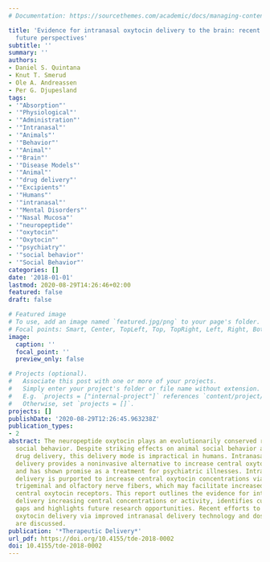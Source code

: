 ```yaml
---
# Documentation: https://sourcethemes.com/academic/docs/managing-content/

title: 'Evidence for intranasal oxytocin delivery to the brain: recent advances and
  future perspectives'
subtitle: ''
summary: ''
authors:
- Daniel S. Quintana
- Knut T. Smerud
- Ole A. Andreassen
- Per G. Djupesland
tags:
- '"Absorption"'
- '"Physiological"'
- '"Administration"'
- '"Intranasal"'
- '"Animals"'
- '"Behavior"'
- '"Animal"'
- '"Brain"'
- '"Disease Models"'
- '"Animal"'
- '"drug delivery"'
- '"Excipients"'
- '"Humans"'
- '"intranasal"'
- '"Mental Disorders"'
- '"Nasal Mucosa"'
- '"neuropeptide"'
- '"oxytocin"'
- '"Oxytocin"'
- '"psychiatry"'
- '"social behavior"'
- '"Social Behavior"'
categories: []
date: '2018-01-01'
lastmod: 2020-08-29T14:26:46+02:00
featured: false
draft: false

# Featured image
# To use, add an image named `featured.jpg/png` to your page's folder.
# Focal points: Smart, Center, TopLeft, Top, TopRight, Left, Right, BottomLeft, Bottom, BottomRight.
image:
  caption: ''
  focal_point: ''
  preview_only: false

# Projects (optional).
#   Associate this post with one or more of your projects.
#   Simply enter your project's folder or file name without extension.
#   E.g. `projects = ["internal-project"]` references `content/project/deep-learning/index.md`.
#   Otherwise, set `projects = []`.
projects: []
publishDate: '2020-08-29T12:26:45.963238Z'
publication_types:
- 2
abstract: The neuropeptide oxytocin plays an evolutionarily conserved role in mammalian
  social behavior. Despite striking effects on animal social behavior after intracerebroventricular
  drug delivery, this delivery mode is impractical in humans. Intranasal oxytocin
  delivery provides a noninvasive alternative to increase central oxytocin activity,
  and has shown promise as a treatment for psychiatric illnesses. Intranasal oxytocin
  delivery is purported to increase central oxytocin concentrations via channels surrounding
  trigeminal and olfactory nerve fibers, which may facilitate increased activity at
  central oxytocin receptors. This report outlines the evidence for intranasal oxytocin
  delivery increasing central concentrations or activity, identifies current knowledge
  gaps and highlights future research opportunities. Recent efforts to enhance intranasal
  oxytocin delivery via improved intranasal delivery technology and dose-ranging studies
  are discussed.
publication: '*Therapeutic Delivery*'
url_pdf: https://doi.org/10.4155/tde-2018-0002
doi: 10.4155/tde-2018-0002
---
```

